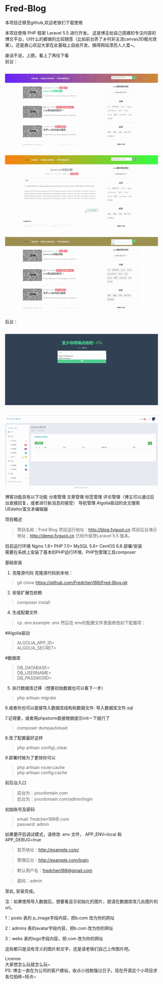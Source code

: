 # Fred-Blog
本项目迁移至github,欢迎老铁们下载使用

本项目使用 PHP 框架 Laravel 5.5 进行开发。 这是博主给自己搭建的专注内容的博文平台，UI什么的都做的比较随意（比如前台弄了乡村非主流canvas3D极光效果）。还是衷心欢迎大家在此基础上自由开发，搞得网站漂亮人人爱~。

废话不说，上图，看上了再往下看   
  <br />前台：

  <br />![image](https://github.com/Fredchen188/Fred-Blog/blob/master/public/img/a.gif) 

  <br />![image](https://github.com/Fredchen188/Fred-Blog/blob/master/public/img/b.gif)  

  <br />![image](https://github.com/Fredchen188/Fred-Blog/blob/master/public/img/c.gif)   

  <br />后台：   

  <br />![image](https://github.com/Fredchen188/Fred-Blog/blob/master/public/img/d.gif)   

  <br />![image](https://github.com/Fredchen188/Fred-Blog/blob/master/public/img/e.gif)

博客功能具有以下功能
分类管理
文章管理
标签管理
评论管理（博主可以通过后台直接回复，或者进行新消息的接受）
导航管理
Algolia驱动的全文搜索
UEdeitor富文本编辑器

项目概述
> 项目名称：Fred Blog
> 项目运行地址：http://blog.fyguoji.cn
> 项目后台演示地址：http://demo.fyguoji.cn
已经升级至Laravel 5.5 版本。

目前运行环境
Nginx 1.8+
PHP 7.0+
MySQL 5.6+
CentOS 6.8
部署/安装  
需要在系统上安装了基本的PHP运行环境、PHP包管理工具composer

基础安装
1. 克隆源代码
克隆源代码到本地：

> git clone https://github.com/Fredchen188/Fred-Blog.git
2. 安装扩展包依赖
> composer install
4. 生成配置文件
> cp .env.example .env
然后在.env的配置文件里面修改如下配置项：

#Algolia驱动
> ALGOLIA_APP_ID=  
> ALGOLIA_SECRET=

#数据库
> DB_DATABASE=  
> DB_USERNAME=  
> DB_PASSWORD=

5. 执行数据库迁移（想要初始数据也可以看下一步）  
> php artisan migrate

6.或者你也可以直接导入数据库结构和数据文件: 导入数据库文件.sql

7.记得要，或者用phpstorm直接根据提示init一下就行了
> composer dumpautoload  

8.改了配置最好这样
> php artisan configL:clear   

9.部署时候为了更快你可以  
> php artisan route:cache  
> php artisan config:cache  

前后台入口
> 前台为：yourdomain.com  
> 后台为：yourdomain.com/admin/login

初始账号及密码
> email: fredchen188@.com  
> passwrd: admin 

如果要开启调试模式，请修改 .env 文件， APP_ENV=local 和 APP_DEBUG=true  
> 首页地址：http://example.com/  

> 管理后台：http://example.com/login  

> 默认用户名：fredchen188@gmail.com  

> 密码：admin  


至此, 安装完成。  

注：如果使用导入数据后，想要看显示初始化的图片，就请在数据库改几处图片的url。  

1：posts 表的 p_image字段内容，把b.com 改为你的网址  

2：admins 表的avatar字段内容，把b.com 改为你的网址  

3：webs 表的logo字段内容，把.com 改为你的网址  

这些都只是没有含义的图片和文字，还是请老铁们自己上传图片吧。  


License  
大家想怎么玩就怎么玩~  
PS: 博主一直在为公司的客户建站，收点小钱勉强过日子。现在开源这个小项目求各位拍砖~轻点~
